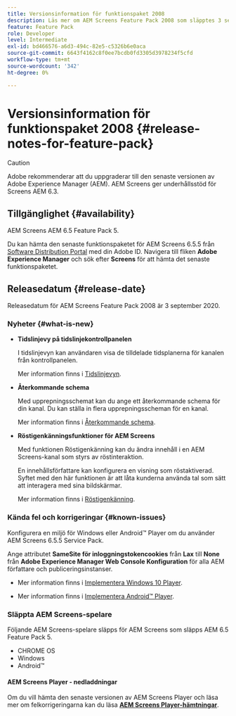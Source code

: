 ```yaml
---
title: Versionsinformation för funktionspaket 2008
description: Läs mer om AEM Screens Feature Pack 2008 som släpptes 3 september 2020.
feature: Feature Pack
role: Developer
level: Intermediate
exl-id: bd466576-a6d3-494c-82e5-c5326b6e0aca
source-git-commit: 6643f4162c8f0ee7bcdb0fd3305d3978234f5cfd
workflow-type: tm+mt
source-wordcount: '342'
ht-degree: 0%

---
```


# Versionsinformation för funktionspaket 2008 {#release-notes-for-feature-pack}

>[!CAUTION]
>
>Adobe rekommenderar att du uppgraderar till den senaste versionen av Adobe Experience Manager (AEM). AEM Screens ger underhållsstöd för Screens AEM 6.3.

## Tillgänglighet {#availability}

AEM Screens AEM 6.5 Feature Pack 5.

Du kan hämta den senaste funktionspaketet för AEM Screens 6.5.5 från [Software Distribution Portal](https://experience.adobe.com/#/downloads/content/software-distribution/en/aem.html) med din Adobe ID. Navigera till fliken **Adobe Experience Manager** och sök efter **Screens** för att hämta det senaste funktionspaketet.

## Releasedatum {#release-date}

Releasedatum för AEM Screens Feature Pack 2008 är 3 september 2020.

### Nyheter {#what-is-new}

* **Tidslinjevy på tidslinjekontrollpanelen**

  I tidslinjevyn kan användaren visa de tilldelade tidsplanerna för kanalen från kontrollpanelen.

  Mer information finns i [Tidslinjevyn](/help/user-guide/channel-assignment-latest-fp.md#timeline-view).

* **Återkommande schema**

  Med upprepningsschemat kan du ange ett återkommande schema för din kanal. Du kan ställa in flera upprepningsscheman för en kanal.

  Mer information finns i [Återkommande schema](/help/user-guide/channel-assignment-latest-fp.md#recurrence-schedule).

* **Röstigenkänningsfunktioner för AEM Screens**

  Med funktionen Röstigenkänning kan du ändra innehåll i en AEM Screens-kanal som styrs av röstinteraktion.

  En innehållsförfattare kan konfigurera en visning som röstaktiverad. Syftet med den här funktionen är att låta kunderna använda tal som sätt att interagera med sina bildskärmar.

  Mer information finns i [Röstigenkänning](voice-recognition.md).

### Kända fel och korrigeringar {#known-issues}

Konfigurera en miljö för Windows eller Android™ Player om du använder AEM Screens 6.5.5 Service Pack.

Ange attributet **SameSite för inloggningstokencookies** från **Lax** till **None** från **Adobe Experience Manager Web Console
Konfiguration** för alla AEM författare och publiceringsinstanser.

* Mer information finns i [Implementera Windows 10 Player](implementing-windows-player.md#fp-environment-setup).

* Mer information finns i [Implementera Android™ Player](implementing-android-player.md#fp-environment-setup).

### Släppta AEM Screens-spelare

Följande AEM Screens-spelare släpps för AEM Screens som släpps AEM 6.5 Feature Pack 5.

* CHROME OS
* Windows
* Android™

#### AEM Screens Player - nedladdningar

Om du vill hämta den senaste versionen av AEM Screens Player och läsa mer om felkorrigeringarna kan du läsa **[AEM Screens Player-hämtningar](https://download.macromedia.com/screens/index.html)**.
